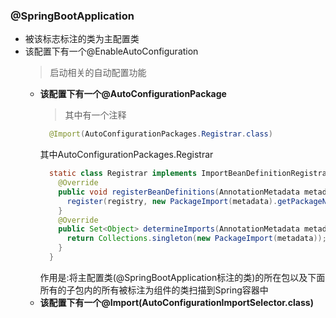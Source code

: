 ### @SpringBootApplication
  + 被该标志标注的类为主配置类
  + 该配置下有一个@EnableAutoConfiguration
    > 启动相关的自动配置功能
    + **该配置下有一个@AutoConfigurationPackage**
      > 其中有一个注释
        ```java
          @Import(AutoConfigurationPackages.Registrar.class)
        ```
        其中AutoConfigurationPackages.Registrar
        ```java
          static class Registrar implements ImportBeanDefinitionRegistrar, DeterminableImports {
            @Override
            public void registerBeanDefinitions(AnnotationMetadata metadata, BeanDefinitionRegistry registry) {
              register(registry, new PackageImport(metadata).getPackageName());
            }
            @Override
            public Set<Object> determineImports(AnnotationMetadata metadata) {
              return Collections.singleton(new PackageImport(metadata));
            }
          }
        ```
        作用是:将主配置类(@SpringBootApplication标注的类)的所在包以及下面所有的子包内的所有被标注为组件的类扫描到Spring容器中
    + **该配置下有一个@Import(AutoConfigurationImportSelector.class)**
      
